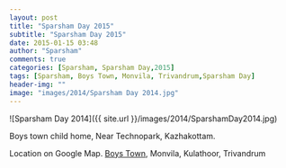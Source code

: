 ```yaml
---
layout: post
title: "Sparsham Day 2015"
subtitle: "Sparsham Day 2015"
date: 2015-01-15 03:48
author: "Sparsham"
comments: true
categories: [Sparsham, Sparsham Day,2015]
tags: [Sparsham, Boys Town, Monvila, Trivandrum,Sparsham Day]
header-img: ""
image: "images/2014/Sparsham Day 2014.jpg"
---
```



![Sparsham Day 2014]({{ site.url }}/images/2014/SparshamDay2014.jpg) 


Boys town child home,
Near Technopark, Kazhakottam.

Location on Google Map. [Boys Town], Monvila, Kulathoor, Trivandrum

[Boys Town]: https://www.google.co.in/maps/place/Boys+Town/@8.5434282,76.895425,15z/data=!4m2!3m1!1s0x3b05bebfd968ba99:0x38d1cc37e03bf1e8 

